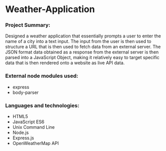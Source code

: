 # Weather-Application
### Project Summary:
Designed a weather application that essentially prompts a user to enter the name of a city into a text input. The input from the user is then used to structure a URL that is then used to fetch data from an external server. The JSON format data obtained as a response from the external server is then parsed into a JavaScript Object, making it relatively easy to target specific data that is then rendered onto a website as live API data.
### External node modules used:
- express
- body-parser
### Languages and technologies:
- HTML5 
- JavaScript ES6
- Unix Command Line
- Node.js
- Express.js
- OpenWeatherMap API
